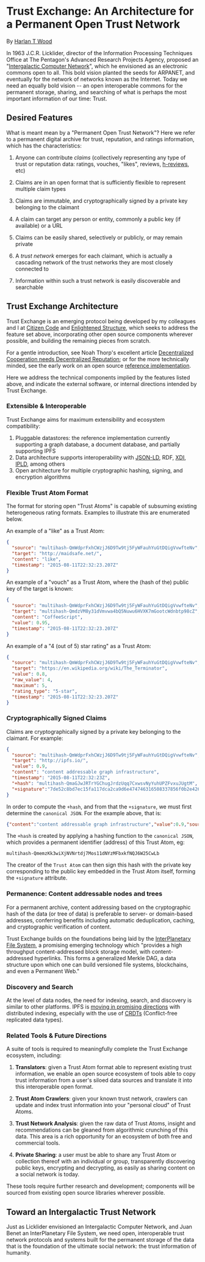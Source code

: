 # Trust Exchange: An Architecture for a Permanent Open Trust Network

By [Harlan T Wood](https://twitter.com/harlantwood)

In 1963 J.C.R. Licklider, director of the Information Processing Techniques Office at The Pentagon's Advanced Research Projects Agency, proposed an "[Intergalactic Computer Network](https://en.wikipedia.org/wiki/Intergalactic_Computer_Network)", which he envisioned as an electronic commons open to all.  This bold vision planted the seeds for ARPANET, and eventually for the network of networks known as the Internet.  Today we need an equally bold vision -- an open interoperable commons for the permanent storage, sharing, and searching of what is perhaps the most important information of our time: Trust.

## Desired Features

What is meant mean by a "Permanent Open Trust Network"?  Here we refer to a permanent digital archive for trust, reputation, and ratings information, which has the characteristics:

1. Anyone can contribute _claims_ (collectively representing any type of trust or reputation data: ratings, vouches, "likes", reviews, [h-reviews](http://microformats.org/wiki/h-review), etc)

1. Claims are in an open format that is sufficiently flexible to represent multiple claim types

1. Claims are immutable, and cryptographically signed by a private key belonging to the claimant

1. A claim can target any person or entity, commonly a public key (if available) or a URL

1. Claims can be easily shared, selectively or publicly, or may remain private

1. A _trust network_ emerges for each claimant, which is actually a cascading network of the trust networks they are most closely connected to

1. Information within such a trust network is easily discoverable and  searchable

## Trust Exchange Architecture

Trust Exchange is an emerging protocol being developed by my colleagues and I at [Citizen Code](http://www.citizencode.io/) and [Enlightened Structure](http://www.enlightenedstructure.net/), which seeks to address the feature set above, incorporating other open source components wherever possible, and building the remaining pieces from scratch.

For a gentle introduction, see Noah Thorp's excellent article [Decentralized Cooperation needs Decentralized Reputation](https://github.com/WebOfTrustInfo/rebooting-the-web-of-trust/blob/master/topics-and-advance-readings/DecentralizedCooperationNeedsDecentralizedReputation.md); or for the more technically minded, see the early work on an open source [reference implementation](https://github.com/citizencode/trust-exchange).

Here we address the technical components implied by the features listed above, and indicate the external software, or internal directions intended by Trust Exchange.

### Extensible & Interoperable

Trust Exchange aims for maximum extensibility and ecosystem compatibility:

1. Pluggable datastores: the reference implementation currently supporting a graph database, a document database, and partially supporting IPFS
1. Data architecture supports interoperability with [JSON-LD](http://json-ld.org), RDF, [XDI](http://xdi.org/), [IPLD](https://github.com/ipfs/ipfs/issues/36), among others
1. Open architecture for multiple cryptographic hashing, signing, and encryption  algorithms

### Flexible Trust Atom Format

The format for storing open "Trust Atoms" is capable of subsuming existing heterogeneous rating formats.  Examples to illustrate this are enumerated below.

An example of a "like" as a Trust Atom:

```json
{
  "source": "multihash-QmWdprFxhCWzjJ6D9Tw9tj5FyWFauhYuGtDQigVvwfteNv",
  "target": "http://maidsafe.net/",
  "content": "like",
  "timestamp": "2015-08-11T22:32:23.207Z"
}
```

An example of a "vouch" as a Trust Atom, where the (hash of the) public key of the target is known:

```json
{
  "source": "multihash-QmWdprFxhCWzjJ6D9Tw9tj5FyWFauhYuGtDQigVvwfteNv",
  "target": "multihash-QmdzVM8y31dVmvwa4bQ5Nuwu6HVXK7mGootcWdnbtp98cZ",
  "content": "CoffeeScript",
  "value": 0.95,
  "timestamp": "2015-08-11T22:32:23.207Z"
}
```

An example of a "4 (out of 5) star rating" as a Trust Atom:

```json
{
  "source": "multihash-QmWdprFxhCWzjJ6D9Tw9tj5FyWFauhYuGtDQigVvwfteNv",
  "target": "https://en.wikipedia.org/wiki/The_Terminator",
  "value": 0.8,
  "raw_value": 4,
  "maximum": 5,
  "rating_type": "5-star",
  "timestamp": "2015-08-11T22:32:23.207Z"
}
```

### Cryptographically Signed Claims

Claims are cryptographically signed by a private key belonging to the claimant.  For example:

```json
{
  "source": "multihash-QmWdprFxhCWzjJ6D9Tw9tj5FyWFauhYuGtDQigVvwfteNv",
  "target": "http://ipfs.io/",
  "value": 0.9,
  "content": "content addressable graph infrastructure",
  "timestamp": "2015-08-11T22:32:23Z",
  "+hash": "multihash-QmaGJwJRTrYGChugJrdzUqq7CxwsvNyYuhUPZFvxuJUgtM",
  "+signature":"7de52c8bd7ec15fa117dca2ca9d6e474746316508337856f0b2e42617670a113845c0f98c34b833869ae47757659fb7051cf13c38c3cd3cba40cb89735c6a48c"
}
```

In order to compute the `+hash`, and from that the `+signature`, we must first determine the `canonical JSON`. For the example above, that is:

```json
{"content":"content addressable graph infrastructure","value":0.9,"source":"multihash-QmWdprFxhCWzjJ6D9Tw9tj5FyWFauhYuGtDQigVvwfteNv","target":"http://ipfs.io/"}
```

The `+hash` is created by applying a hashing function to the `canonical JSON`, which provides a permanent identifier (address) of this Trust Atom, eg:

```
multihash-QmemzKk3wiXjNVNrtdj7Mos11dNYzMFbxkfNQJ6W25CwLb
```

The creator of the `Trust Atom` can then sign this hash with the private key corresponding to the public key embedded in the Trust Atom itself, forming the `+signature` attribute.

### Permanence: Content addressable nodes and trees

For a permanent archive, content addressing based on the cryptographic hash of the data (or tree of data) is preferable to server- or domain-based addresses, conferring benefits including automatic deduplication, caching, and cryptographic verification of content.

Trust Exchange builds on the foundations being laid by the [InterPlanetary File System](https://ipfs.io), a promising emerging technology which "provides a high throughput content-addressed block storage model, with content-addressed hyperlinks. This forms a generalized Merkle DAG, a data structure upon which one can build versioned file systems, blockchains, and even a Permanent Web."

### Discovery and Search

At the level of data nodes, the need for indexing, search, and discovery is similar to other platforms.  IPFS is [moving in promising directions](https://github.com/ipfs/archives/issues/8) with distributed indexing, especially with the use of [CRDTs](https://en.m.wikipedia.org/wiki/Conflict-free_replicated_data_type) (Conflict-free replicated data types).

### Related Tools & Future Directions

A suite of tools is required to meaningfully complete the Trust Exchange ecosystem, including:

1. **Translators**: given a Trust Atom format able to represent existing trust information, we enable an open source ecosystem of tools able to copy trust information from a user's siloed data sources and translate it into this interoperable open format.

1. **Trust Atom Crawlers**: given your known trust network, crawlers can update and index trust information into your "personal cloud" of Trust Atoms.

1. **Trust Network Analysis**: given the raw data of Trust Atoms, insight and recommendations can be gleaned from algorithmic crunching of this data.  This area is a rich opportunity for an ecosystem of both free and commercial tools.

1. **Private Sharing**: a user must be able to share any Trust Atom or collection thereof with an individual or group, transparently discovering public keys, encrypting and decrypting, as easily as sharing content on a social network is today.

These tools require further research and development; components will be sourced from existing open source libraries wherever possible.

## Toward an Intergalactic Trust Network

Just as Licklider envisioned an Intergalactic Computer Network, and Juan Benet an InterPlanetary File System, we need open, interoperable trust network protocols and systems built for the permanent storage of the data that is the foundation of the ultimate social network: the trust information of humanity.
